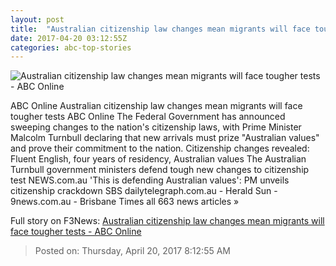 ```yaml
---
layout: post
title:  "Australian citizenship law changes mean migrants will face tougher tests - ABC Online"
date: 2017-04-20 03:12:55Z
categories: abc-top-stories
---
```


![Australian citizenship law changes mean migrants will face tougher tests - ABC Online](http://www.abc.net.au/news/image/8456424-1x1-700x700.jpg)

ABC Online Australian citizenship law changes mean migrants will face tougher tests ABC Online The Federal Government has announced sweeping changes to the nation's citizenship laws, with Prime Minister Malcolm Turnbull declaring that new arrivals must prize "Australian values" and prove their commitment to the nation. Citizenship changes revealed: Fluent English, four years of residency, Australian values The Australian Turnbull government ministers defend tough new changes to citizenship test NEWS.com.au 'This is defending Australian values': PM unveils citizenship crackdown SBS dailytelegraph.com.au - Herald Sun - 9news.com.au - Brisbane Times all 663 news articles »


Full story on F3News: [Australian citizenship law changes mean migrants will face tougher tests - ABC Online](http://www.f3nws.com/n/pFyYPG)

> Posted on: Thursday, April 20, 2017 8:12:55 AM
